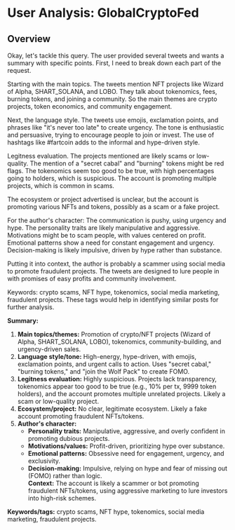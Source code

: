 # User Analysis: GlobalCryptoFed

## Overview

<think>
Okay, let's tackle this query. The user provided several tweets and wants a summary with specific points. First, I need to break down each part of the request.

Starting with the main topics. The tweets mention NFT projects like Wizard of Alpha, SHART_SOLANA, and LOBO. They talk about tokenomics, fees, burning tokens, and joining a community. So the main themes are crypto projects, token economics, and community engagement.

Next, the language style. The tweets use emojis, exclamation points, and phrases like "it's never too late" to create urgency. The tone is enthusiastic and persuasive, trying to encourage people to join or invest. The use of hashtags like #fartcoin adds to the informal and hype-driven style.

Legitness evaluation. The projects mentioned are likely scams or low-quality. The mention of a "secret cabal" and "burning" tokens might be red flags. The tokenomics seem too good to be true, with high percentages going to holders, which is suspicious. The account is promoting multiple projects, which is common in scams.

The ecosystem or project advertised is unclear, but the account is promoting various NFTs and tokens, possibly as a scam or a fake project.

For the author's character: The communication is pushy, using urgency and hype. The personality traits are likely manipulative and aggressive. Motivations might be to scam people, with values centered on profit. Emotional patterns show a need for constant engagement and urgency. Decision-making is likely impulsive, driven by hype rather than substance.

Putting it into context, the author is probably a scammer using social media to promote fraudulent projects. The tweets are designed to lure people in with promises of easy profits and community involvement.

Keywords: crypto scams, NFT hype, tokenomics, social media marketing, fraudulent projects. These tags would help in identifying similar posts for further analysis.
</think>

**Summary:**  
1. **Main topics/themes:** Promotion of crypto/NFT projects (Wizard of Alpha, SHART_SOLANA, LOBO), tokenomics, community-building, and urgency-driven sales.  
2. **Language style/tone:** High-energy, hype-driven, with emojis, exclamation points, and urgent calls to action. Uses "secret cabal," "burning tokens," and "join the Wolf Pack" to create FOMO.  
3. **Legitness evaluation:** Highly suspicious. Projects lack transparency, tokenomics appear too good to be true (e.g., 10% per tx, 9999 token holders), and the account promotes multiple unrelated projects. Likely a scam or low-quality project.  
4. **Ecosystem/project:** No clear, legitimate ecosystem. Likely a fake account promoting fraudulent NFTs/tokens.  
5. **Author's character:**  
   - **Personality traits:** Manipulative, aggressive, and overly confident in promoting dubious projects.  
   - **Motivations/values:** Profit-driven, prioritizing hype over substance.  
   - **Emotional patterns:** Obsessive need for engagement, urgency, and exclusivity.  
   - **Decision-making:** Impulsive, relying on hype and fear of missing out (FOMO) rather than logic.  
   **Context:** The account is likely a scammer or bot promoting fraudulent NFTs/tokens, using aggressive marketing to lure investors into high-risk schemes.  

**Keywords/tags:** crypto scams, NFT hype, tokenomics, social media marketing, fraudulent projects.
